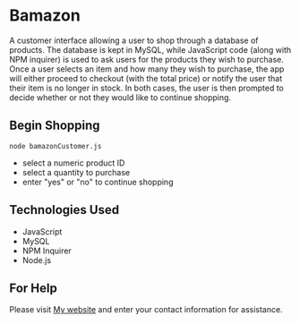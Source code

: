 # Bamazon 
A customer interface allowing a user to shop through a database of products. The database is kept in MySQL, while JavaScript code (along with NPM inquirer) is used to ask users for the products they wish to purchase. Once a user selects an item and how many they wish to purchase, the app will either proceed to checkout (with the total price) or notify the user that their item is no longer in stock. In both cases, the user is then prompted to decide whether or not they would like to continue shopping. 

## Begin Shopping
`node bamazonCustomer.js`
- select a numeric product ID
- select a quantity to purchase
- enter "yes" or "no" to continue shopping

## Technologies Used 
- JavaScript
- MySQL
- NPM Inquirer
- Node.js

## For Help
Please visit [My website](https://fdunigan.github.io/) and enter your contact information for assistance. 



